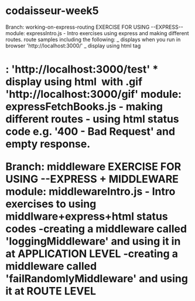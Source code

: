 # codaisseur-week5

Branch: working-on-express-routing
EXERCISE FOR USING --EXPRESS--
module: expressIntro.js - Intro exercises using express and making different routes.
route samples including the following:
_ displays when you run in browser 'http://localhost:3000/'
_ display using html tag <h1>: 'http://localhost:3000/test' \* display using html <img> with .gif 'http://localhost:3000/gif'
module: expressFetchBooks.js - making different routes - using html status code e.g. '400 - Bad Request' and empty response.

Branch: middleware
EXERCISE FOR USING --EXPRESS + MIDDLEWARE
module: middlewareIntro.js - Intro exercises to using middlware+express+html status codes
-creating a middleware called 'loggingMiddleware' and using it in at APPLICATION LEVEL
-creating a middleware called 'failRandomlyMiddleware' and using it at ROUTE LEVEL
